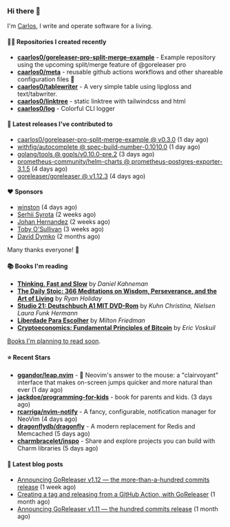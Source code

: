 ### Hi there 👋

I'm [Carlos](https://caarlos0.dev), I write and operate software for a living.

#### 👨‍💻 Repositories I created recently
- **[caarlos0/goreleaser-pro-split-merge-example](https://github.com/caarlos0/goreleaser-pro-split-merge-example)** - Example repository using the upcoming split/merge feature of @goreleaser pro
- **[caarlos0/meta](https://github.com/caarlos0/meta)** - reusable github actions workflows and other shareable configuration files 🫥
- **[caarlos0/tablewriter](https://github.com/caarlos0/tablewriter)** - A very simple table using lipgloss and text/tabwriter.
- **[caarlos0/linktree](https://github.com/caarlos0/linktree)** - static linktree with tailwindcss and html
- **[caarlos0/log](https://github.com/caarlos0/log)** - Colorful CLI logger

#### 🚀 Latest releases I've contributed to


- [caarlos0/goreleaser-pro-split-merge-example @ v0.3.0](https://github.com/caarlos0/goreleaser-pro-split-merge-example/releases/tag/v0.3.0) (1 day ago)
- [withfig/autocomplete @ spec-build-number-0.1010.0](https://github.com/withfig/autocomplete/releases/tag/spec-build-number-0.1010.0) (1 day ago)
- [golang/tools @ gopls/v0.10.0-pre.2](https://github.com/golang/tools/releases/tag/gopls%2Fv0.10.0-pre.2) (3 days ago)
- [prometheus-community/helm-charts @ prometheus-postgres-exporter-3.1.5](https://github.com/prometheus-community/helm-charts/releases/tag/prometheus-postgres-exporter-3.1.5) (4 days ago)
- [goreleaser/goreleaser @ v1.12.3](https://github.com/goreleaser/goreleaser/releases/tag/v1.12.3) (4 days ago)

#### ❤️ Sponsors
- [winston](https://github.com/nekowinston) (4 days ago)
- [Serhii Syrota](https://github.com/ssyrota) (2 weeks ago)
- [Johan Hernandez](https://github.com/bithavoc) (2 weeks ago)
- [Toby O&#39;Sullivan](https://github.com/tobywan) (3 weeks ago)
- [David Dymko](https://github.com/ddymko) (2 months ago)

Many thanks everyone! 🙏

#### 📚 Books I'm reading
- **[Thinking, Fast and Slow](https://www.goodreads.com/book/show/13135899-thinking-fast-and-slow)** by _Daniel Kahneman_
- **[The Daily Stoic: 366 Meditations on Wisdom, Perseverance, and the Art of Living](https://www.goodreads.com/book/show/29093292-the-daily-stoic)** by _Ryan Holiday_
- **[Studio 21: Deutschbuch A1 MIT DVD-Rom](https://www.goodreads.com/book/show/25495148-studio-21)** by _Kuhn Christina, Nielsen Laura Funk Hermann_
- **[Liberdade Para Escolher](https://www.goodreads.com/book/show/17238591-liberdade-para-escolher)** by _Milton Friedman_
- **[Cryptoeconomics: Fundamental Principles of Bitcoin](https://www.goodreads.com/book/show/56919322-cryptoeconomics)** by _Eric Voskuil_

[Books I'm planning to read soon](https://www.amazon.com.br/hz/wishlist/ls/EB8P7VS717SV).

#### ⭐ Recent Stars


- **[ggandor/leap.nvim](https://github.com/ggandor/leap.nvim)** - 🦘 Neovim&#39;s answer to the mouse: a &#34;clairvoyant&#34; interface that makes on-screen jumps quicker and more natural than ever (1 day ago)
- **[jackdoe/programming-for-kids](https://github.com/jackdoe/programming-for-kids)** - book for parents and kids. (3 days ago)
- **[rcarriga/nvim-notify](https://github.com/rcarriga/nvim-notify)** - A fancy, configurable, notification manager for NeoVim (4 days ago)
- **[dragonflydb/dragonfly](https://github.com/dragonflydb/dragonfly)** - A modern replacement for Redis and Memcached (5 days ago)
- **[charmbracelet/inspo](https://github.com/charmbracelet/inspo)** - Share and explore projects you can build with Charm libraries (5 days ago)

#### 📄 Latest blog posts
- [Announcing GoReleaser v1.12 — the more-than-a-hundred commits release](https://carlosbecker.com/posts/goreleaser-v1.12/) (1 week ago)
- [Creating a tag and releasing from a GitHub Action, with GoReleaser](https://carlosbecker.com/posts/goreleaser-create-tag-action/) (1 month ago)
- [Announcing GoReleaser v1.11 — the hundred commits release](https://carlosbecker.com/posts/goreleaser-v1.11/) (1 month ago)
